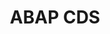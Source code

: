 ---
layout: series
title: ABAP CDS
excerpt: "ABAP CDS"
modified: 2019-04-28T17:00:00-00:00
categories: series
tags: [CDS, ABAP, SAP]
image:
  feature: /images/so-simple-sample-image-6.jpg
comments: true
share: true
series:
  - title: SAP ABAP CDS
    url: /articles/sap-abap-cds/
    excerpt: "The overview of SAP ABAP CDS"
    tags: [CDS, OLAP, SAP]
    image:
        vendor: twitter
        feature: /media/DK57HdFUQAEsepr.jpg:large
        credit: Nat Geo Photography
        creditlink: https://twitter.com/NatGeoPhotos
        
  - title: CDS based Virtual Data Model (VDM)
    url: /articles/cds-based-vdm/
    excerpt: ""
    tags: [CDS, OLAP, SAP]
    image:
        vendor: twitter
        feature: /media/DK57HdFUQAEsepr.jpg:large
        credit: Nat Geo Photography
        creditlink: https://twitter.com/NatGeoPhotos

  - title: CDS and OData Extensibility
    url: /articles/cds-extensibility/
    excerpt: ""
    tags: [CDS, ODATA, SAP]
    image:
      vendor: twitter
      feature: /media/DK57HdFUQAEsepr.jpg:large
      credit: Nat Geo Photography
      creditlink: https://twitter.com/NatGeoPhotos

  - title: From a CDS View to an OData Service for Analytics
    url: /articles/cds-to-odata-for-analytics/
    excerpt: "Analytics Annotations enable the analytic manager for multidimensional data consumption, performing data aggregation, and slicing and dicing data."
    tags: [CDS, ODATA, SAP]
    image:
      feature: /images/hana/masthead-abap-for-hana.jpg


  - title: Text and Value Help
    url: /articles/cds-text-and-value-help/
    excerpt: "How to determine and provide texts and value help for a CDS view element in ABAP?"
    tags: [CDS, ODATA, SAP]
    image:
      vendor: gstatic
      feature: /prettyearth/assets/full/1840.jpg
      credit: Google Earth
      creditlink: https://earthview.withgoogle.com/paris-france-1840

  - title: Using Aggregate Data in CDS
    url: /articles/cds-aggregate-data/
    excerpt: "How to use aggregate annotations in ABAP CDS?"
    tags: [CDS, ODATA, SAP]
    image:
      vendor: gstatic
      feature: /prettyearth/assets/full/1701.jpg
      credit: Google Earth
      creditlink: https://earthview.withgoogle.com/tucson-united-states-1701

  - title: Developing New Transactional Apps using CDS part 1
    url: /articles/cds-business-object-bopf-1/
    excerpt: "We will develop - step by step - quite a simple sales order application, starting with the creation of a basic persistence model."
    tags: [CDS, Fiori, SAP]
    image:
      vendor: gstatic
      feature: /prettyearth/assets/full/1701.jpg
      credit: Google Earth
      creditlink: https://earthview.withgoogle.com/tucson-united-states-1701
  
  - title: Developing New Transactional Apps using CDS part 2
    url: /articles/cds-business-object-bopf-2/
    excerpt: "We will develop - step by step - quite a simple sales order application, starting with the creation of a basic persistence model."
    tags: [CDS, Fiori, SAP]
    image:
      vendor: gstatic
      feature: /prettyearth/assets/full/1701.jpg
      credit: Google Earth
      creditlink: https://earthview.withgoogle.com/tucson-united-states-1701   
---